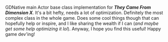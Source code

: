GDNative main Actor base class implementation for **_They Came From Dimension X_**. It's a bit hefty, needs a lot of optimization. Definitely the most complex class in the whole game. Does some cool things though that can hopefully help or inspire, and I like sharing the wealth if I can (_and maybe get some help optimizing it lol_). Anyway, I hope you find this useful! Happy game dev'ing!
